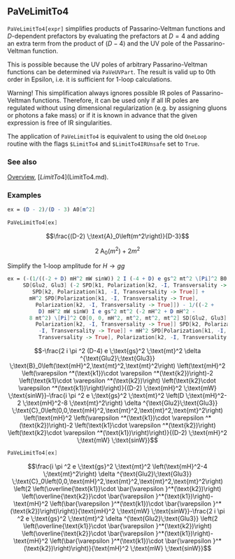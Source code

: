 ```mathematica
 
```

## PaVeLimitTo4

`PaVeLimitTo4[expr]`  simplifies products of Passarino-Veltman functions and $D$-dependent prefactors by evaluating the prefactors at $D=4$ and adding an extra term from the product of $(D-4)$ and the UV pole of the Passarino-Veltman function.

This is possible because the UV poles of arbitrary Passarino-Veltman functions can be determined via `PaVeUVPart`. The result is valid up to 0th order in Epsilon, i.e. it is sufficient for 1-loop calculations.

Warning! This simplification always ignores possible IR poles of Passarino-Veltman functions. Therefore, it can be used only if all IR poles are regulated without using dimensional regularization (e.g. by assigning gluons or photons a fake mass) or if it is known in advance that the given expression is free of IR singularities.

The application of `PaVeLimitTo4` is equivalent to using the old `OneLoop` routine with the flags `$LimitTo4` and `$LimitTo4IRUnsafe` set to `True`.

### See also

[Overview](Extra/FeynCalc.md), [$LimitTo4]($LimitTo4.md).

### Examples

```mathematica
ex = (D - 2)/(D - 3) A0[m^2] 
 
PaVeLimitTo4[ex]
```

$$\frac{(D-2) \;\text{A}_0\left(m^2\right)}{D-3}$$

$$2 \;\text{A}_0\left(m^2\right)+2 m^2$$

Simplify the 1-loop amplitude for $H \to g g$

```mathematica
ex = (-(1/((-2 + D) mH^2 mW sinW)) 2 I (-4 + D) e gs^2 mt^2 \[Pi]^2 B0[mH^2, mt^2, mt^2] 
     SD[Glu2, Glu3] (-2 SPD[k1, Polarization[k2, -I, Transversality -> True]] 
        SPD[k2, Polarization[k1, -I, Transversality -> True]] + 
       mH^2 SPD[Polarization[k1, -I, Transversality -> True], 
         Polarization[k2, -I, Transversality -> True]]) - 1/((-2 + 
          D) mH^2 mW sinW) I e gs^2 mt^2 (-2 mH^2 + D mH^2 - 
       8 mt^2) \[Pi]^2 C0[0, 0, mH^2, mt^2, mt^2, mt^2] SD[Glu2, Glu3] (-2 SPD[k1, 
         Polarization[k2, -I, Transversality -> True]] SPD[k2, Polarization[k1, 
          -I, Transversality -> True]] + mH^2 SPD[Polarization[k1, -I, 
          Transversality -> True], Polarization[k2, -I, Transversality -> True]]))
```

$$-\frac{2 i \pi ^2 (D-4) e \;\text{gs}^2 \;\text{mt}^2 \delta ^{\text{Glu2}\;\text{Glu3}} \;\text{B}_0\left(\text{mH}^2,\text{mt}^2,\text{mt}^2\right) \left(\text{mH}^2 \left(\varepsilon ^*(\text{k1})\cdot \varepsilon ^*(\text{k2})\right)-2 \left(\text{k1}\cdot \varepsilon ^*(\text{k2})\right) \left(\text{k2}\cdot \varepsilon ^*(\text{k1})\right)\right)}{(D-2) \;\text{mH}^2 \;\text{mW} \;\text{sinW}}-\frac{i \pi ^2 e \;\text{gs}^2 \;\text{mt}^2 \left(D \;\text{mH}^2-2 \;\text{mH}^2-8 \;\text{mt}^2\right) \delta ^{\text{Glu2}\;\text{Glu3}} \;\text{C}_0\left(0,0,\text{mH}^2,\text{mt}^2,\text{mt}^2,\text{mt}^2\right) \left(\text{mH}^2 \left(\varepsilon ^*(\text{k1})\cdot \varepsilon ^*(\text{k2})\right)-2 \left(\text{k1}\cdot \varepsilon ^*(\text{k2})\right) \left(\text{k2}\cdot \varepsilon ^*(\text{k1})\right)\right)}{(D-2) \;\text{mH}^2 \;\text{mW} \;\text{sinW}}$$

```mathematica
PaVeLimitTo4[ex]
```

$$\frac{i \pi ^2 e \;\text{gs}^2 \;\text{mt}^2 \left(\text{mH}^2-4 \;\text{mt}^2\right) \delta ^{\text{Glu2}\;\text{Glu3}} \;\text{C}_0\left(0,0,\text{mH}^2,\text{mt}^2,\text{mt}^2,\text{mt}^2\right) \left(2 \left(\overline{\text{k1}}\cdot \bar{\varepsilon }^*(\text{k2})\right) \left(\overline{\text{k2}}\cdot \bar{\varepsilon }^*(\text{k1})\right)-\text{mH}^2 \left(\bar{\varepsilon }^*(\text{k1})\cdot \bar{\varepsilon }^*(\text{k2})\right)\right)}{\text{mH}^2 \;\text{mW} \;\text{sinW}}-\frac{2 i \pi ^2 e \;\text{gs}^2 \;\text{mt}^2 \delta ^{\text{Glu2}\;\text{Glu3}} \left(2 \left(\overline{\text{k1}}\cdot \bar{\varepsilon }^*(\text{k2})\right) \left(\overline{\text{k2}}\cdot \bar{\varepsilon }^*(\text{k1})\right)-\text{mH}^2 \left(\bar{\varepsilon }^*(\text{k1})\cdot \bar{\varepsilon }^*(\text{k2})\right)\right)}{\text{mH}^2 \;\text{mW} \;\text{sinW}}$$